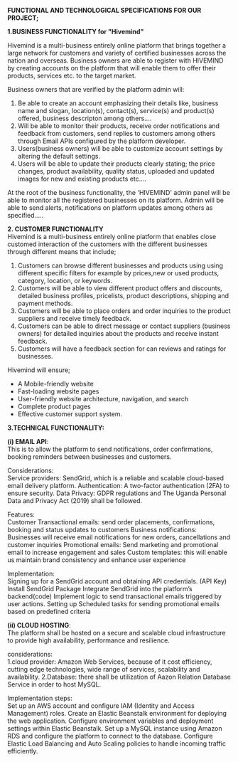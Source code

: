 **FUNCTIONAL AND TECHNOLOGICAL SPECIFICATIONS FOR OUR PROJECT;**

**1.BUSINESS FUNCTIONALITY for "Hivemind"**

Hivemind is a multi-business entirely online platform that brings together a large network for customers and variety of certified businesses across the nation and overseas.
Business owners are able to register with HIVEMIND by creating accounts on the platform that will enable them to offer their products, services etc. to the target market.

Business owners that are verified by the platform admin will:
1. Be able to create an account emphasizing their details like, business name and slogan, location(s), contact(s), service(s) and product(s) offered, business descripton among others....
2. Will be able to monitor their products, receive order notifications and feedback from customers, 
send replies to customers among others through Email APIs configured by the platform developer.
3. Users(business owners) will be able to customize account settings by altering the default settings.
4. Users will be able to update their products clearly stating; the price changes, product availability, quality status, uploaded and updated images for new and existing products etc....

At the root of the business functionality, the 'HIVEMIND' admin panel will be able to monitor all the registered businesses on its platform. Admin will be able to send alerts, notifications on platform updates among others as specified.....    

**2. CUSTOMER FUNCTIONALITY**  
Hivemind is a multi-business entirely online platform that enables close customed interaction of the customers with the different businesses through different means that include;   
1. Customers can browse different businesses and products using using different specific filters for example by prices,new or used products, category, location, or keywords.
2. Customers will be able to view different product offers and discounts, detailed business profiles, pricelists, product descriptions, shipping and payment methods.
3. Customers will be able to place orders and order inquiries to the product suppliers and receive timely feedback.
4. Customers can be able to direct message or contact suppliers (business owners) for detailed inquiries about the products and receive instant feedback.
5. Customers will have a feedback section for can reviews and ratings for businesses.   

Hivemind will ensure;
- A Mobile-friendly website
- Fast-loading website pages
- User-friendly website architecture, navigation, and search 
- Complete product pages
- Effective customer support system.


**3.TECHNICAL FUNCTIONALITY:**   

**(i) EMAIL API**:  
This is to allow the platform to send notifications, order confirmations, booking reminders between businesses and customers.  

Considerations:  
Service providers: SendGrid, which is a reliable and scalable cloud-based email delivery platform.
Authentication: A two-factor authentication (2FA) to ensure security.
Data Privacy: GDPR regulations and The Uganda Personal Data and Privacy Act (2019) shall be followed.

Features:    
Customer Transactional emails: send order placements, confirmations, booking and status updates to         customers
Business notifications: Businesses will receive email notifications for new orders, cancellations and customer inquiries
Promotional emails: Send marketing and promotional email to increase engagement and sales
Custom templates: this will enable us maintain brand consistency and enhance user experience

Implementation:   
Signing up for a SendGrid account and obtaining API credentials. (API Key)
Install SendGrid Package
Integrate SendGrid into the platform’s backend(code)
Implement logic to send transactional emails triggered by user actions.
Setting up Scheduled tasks for sending promotional emails based on predefined criteria

**(ii) CLOUD HOSTING**:   
The platform shall be hosted on a secure and scalable cloud infrastructure to provide high availability, performance and resilience.

considerations:  
1.cloud provider: Amazon Web Services, because of it cost efficiency, cutting edge technologies, wide range of services, scalability and availability.
2.Database:  there shall be utilization of Aazon Relation Database Service in order to host MySQL.

Implementation steps:   
Set up an AWS account and configure IAM (Identity and Access Management) roles.
Create an Elastic Beanstalk environment for deploying the web application.
Configure environment variables and deployment settings within Elastic Beanstalk.
Set up a MySQL instance using Amazon RDS and configure the platform to connect to the database.
Configure Elastic Load Balancing and Auto Scaling policies to handle incoming traffic efficiently.
